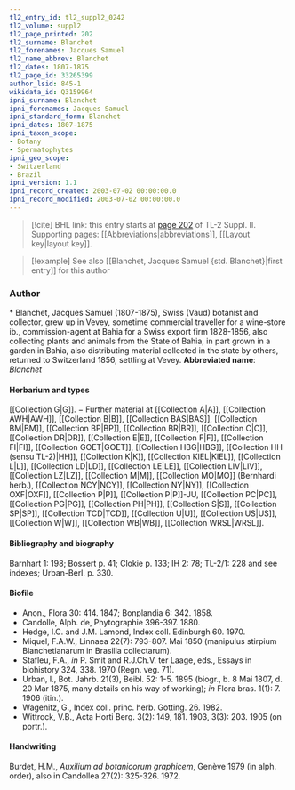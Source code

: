 ```yaml
---
tl2_entry_id: tl2_suppl2_0242
tl2_volume: suppl2
tl2_page_printed: 202
tl2_surname: Blanchet
tl2_forenames: Jacques Samuel
tl2_name_abbrev: Blanchet
tl2_dates: 1807-1875
tl2_page_id: 33265399
author_lsid: 845-1
wikidata_id: Q3159964
ipni_surname: Blanchet
ipni_forenames: Jacques Samuel
ipni_standard_form: Blanchet
ipni_dates: 1807-1875
ipni_taxon_scope: 
- Botany
- Spermatophytes
ipni_geo_scope: 
- Switzerland
- Brazil
ipni_version: 1.1
ipni_record_created: 2003-07-02 00:00:00.0
ipni_record_modified: 2003-07-02 00:00:00.0
---
```



> [!cite] BHL link: this entry starts at [page 202](https://www.biodiversitylibrary.org/page/33265399) of TL-2 Suppl. II.
> Supporting pages: [[Abbreviations|abbreviations]], [[Layout key|layout key]].

> [!example] See also [[Blanchet, Jacques Samuel {std. Blanchet}|first entry]] for this author

### Author

\* Blanchet, Jacques Samuel (1807-1875), Swiss (Vaud) botanist and collector, grew up in Vevey, sometime commercial traveller for a wine-store ib., commission-agent at Bahia for a Swiss export firm 1828-1856, also collecting plants and animals from the State of Bahia, in part grown in a garden in Bahia, also distributing material collected in the state by others, returned to Switzerland 1856, settling at Vevey. 
**Abbreviated name**: *Blanchet*

#### Herbarium and types

[[Collection G|G]]. − Further material at [[Collection A|A]], [[Collection AWH|AWH]], [[Collection B|B]], [[Collection BAS|BAS]], [[Collection BM|BM]], [[Collection BP|BP]], [[Collection BR|BR]], [[Collection C|C]], [[Collection DR|DR]], [[Collection E|E]], [[Collection F|F]], [[Collection FI|FI]], [[Collection GOET|GOET]], [[Collection HBG|HBG]], [[Collection HH (sensu TL-2)|HH]], [[Collection K|K]], [[Collection KIEL|KIEL]], [[Collection L|L]], [[Collection LD|LD]], [[Collection LE|LE]], [[Collection LIV|LIV]], [[Collection LZ|LZ]], [[Collection M|M]], [[Collection MO|MO]] (Bernhardi herb.), [[Collection NCY|NCY]], [[Collection NY|NY]], [[Collection OXF|OXF]], [[Collection P|P]], [[Collection P|P]]-JU, [[Collection PC|PC]], [[Collection PG|PG]], [[Collection PH|PH]], [[Collection S|S]], [[Collection SP|SP]], [[Collection TCD|TCD]], [[Collection U|U]], [[Collection US|US]], [[Collection W|W]], [[Collection WB|WB]], [[Collection WRSL|WRSL]].

#### Bibliography and biography

Barnhart 1: 198; Bossert p. 41; Clokie p. 133; IH 2: 78; TL-2/1: 228 and see indexes; Urban-Berl. p. 330.

#### Biofile

- Anon., Flora 30: 414. 1847; Bonplandia 6: 342. 1858.
- Candolle, Alph. de, Phytographie 396-397. 1880.
- Hedge, I.C. and J.M. Lamond, Index coll. Edinburgh 60. 1970.
- Miquel, F.A.W., Linnaea 22(7): 793-807. Mai 1850 (manipulus stirpium Blanchetianarum in Brasilia collectarum).
- Stafleu, F.A., *in* P. Smit and R.J.Ch.V. ter Laage, eds., Essays in biohistory 324, 338. 1970 (Regn. veg. 71).
- Urban, I., Bot. Jahrb. 21(3), Beibl. 52: 1-5. 1895 (biogr., b. 8 Mai 1807, d. 20 Mar 1875, many details on his way of working); *in* Flora bras. 1(1): 7. 1906 (itin.).
- Wagenitz, G., Index coll. princ. herb. Gotting. 26. 1982.
- Wittrock, V.B., Acta Horti Berg. 3(2): 149, 181. 1903, 3(3): 203. 1905 (on portr.).

#### Handwriting

Burdet, H.M., *Auxilium ad botanicorum graphicem*, Genève 1979 (in alph. order), also in Candollea 27(2): 325-326. 1972.

